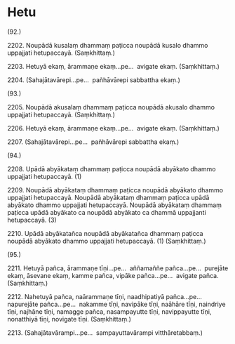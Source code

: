 

# Hetu






(92.)

2202\. Noupādā kusalaṃ dhammaṃ paṭicca noupādā kusalo dhammo uppajjati hetupaccayā. (Saṃkhittaṃ.)

2203\. Hetuyā ekaṃ, ārammaṇe ekaṃ…pe…  avigate ekaṃ. (Saṃkhittaṃ.)

2204\. (Sahajātavārepi…pe…  pañhāvārepi sabbattha ekaṃ.)

(93.)

2205\. Noupādā akusalaṃ dhammaṃ paṭicca noupādā akusalo dhammo uppajjati hetupaccayā. (Saṃkhittaṃ.)

2206\. Hetuyā ekaṃ, ārammaṇe ekaṃ…pe…  avigate ekaṃ. (Saṃkhittaṃ.)

2207\. (Sahajātavārepi…pe…  pañhāvārepi sabbattha ekaṃ.)

(94.)

2208\. Upādā abyākataṃ dhammaṃ paṭicca noupādā abyākato dhammo uppajjati hetupaccayā. (1)

2209\. Noupādā abyākataṃ dhammaṃ paṭicca noupādā abyākato dhammo uppajjati hetupaccayā. Noupādā abyākataṃ dhammaṃ paṭicca upādā abyākato dhammo uppajjati hetupaccayā. Noupādā abyākataṃ dhammaṃ paṭicca upādā abyākato ca noupādā abyākato ca dhammā uppajjanti hetupaccayā. (3)

2210\. Upādā abyākatañca noupādā abyākatañca dhammaṃ paṭicca noupādā abyākato dhammo uppajjati hetupaccayā. (1) (Saṃkhittaṃ.)

(95.)

2211\. Hetuyā pañca, ārammaṇe tīṇi…pe…  aññamaññe pañca…pe…  purejāte ekaṃ, āsevane ekaṃ, kamme pañca, vipāke pañca…pe…  avigate pañca. (Saṃkhittaṃ.)

2212\. Nahetuyā pañca, naārammaṇe tīṇi, naadhipatiyā pañca…pe…  napurejāte pañca…pe…  nakamme tīṇi, navipāke tīṇi, naāhāre tīṇi, naindriye tīṇi, najhāne tīṇi, namagge pañca, nasampayutte tīṇi, navippayutte tīṇi, nonatthiyā tīṇi, novigate tīṇi. (Saṃkhittaṃ.)

2213\. (Sahajātavārampi…pe…  sampayuttavārampi vitthāretabbaṃ.)




